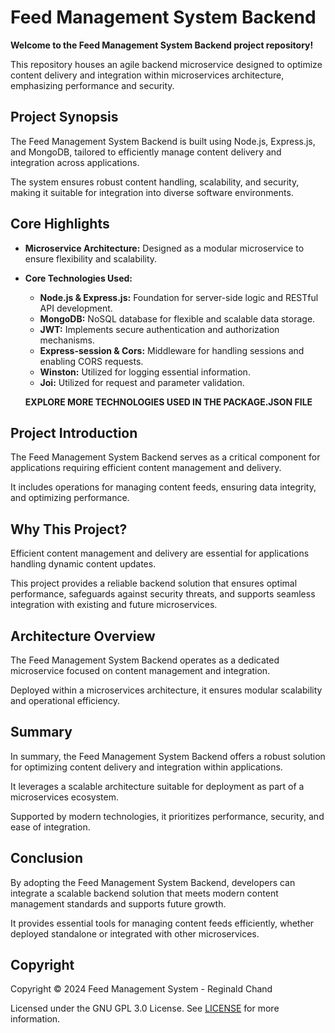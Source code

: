 # Feed Management System Backend

**Welcome to the Feed Management System Backend project repository!**

This repository houses an agile backend microservice designed to optimize content delivery and integration within microservices architecture, emphasizing performance and security.

## Project Synopsis

The Feed Management System Backend is built using Node.js, Express.js, and MongoDB, tailored to efficiently manage content delivery and integration across applications.

The system ensures robust content handling, scalability, and security, making it suitable for integration into diverse software environments.

## Core Highlights

- **Microservice Architecture:** Designed as a modular microservice to ensure flexibility and scalability.
  
- **Core Technologies Used:**
  - **Node.js & Express.js:** Foundation for server-side logic and RESTful API development.
  - **MongoDB:** NoSQL database for flexible and scalable data storage.
  - **JWT:** Implements secure authentication and authorization mechanisms.
  - **Express-session & Cors:** Middleware for handling sessions and enabling CORS requests.
  - **Winston:** Utilized for logging essential information.
  - **Joi:** Utilized for request and parameter validation.

  **EXPLORE MORE TECHNOLOGIES USED IN THE PACKAGE.JSON FILE**

## Project Introduction

The Feed Management System Backend serves as a critical component for applications requiring efficient content management and delivery.

It includes operations for managing content feeds, ensuring data integrity, and optimizing performance.

## Why This Project?

Efficient content management and delivery are essential for applications handling dynamic content updates.

This project provides a reliable backend solution that ensures optimal performance, safeguards against security threats, and supports seamless integration with existing and future microservices.

## Architecture Overview

The Feed Management System Backend operates as a dedicated microservice focused on content management and integration.

Deployed within a microservices architecture, it ensures modular scalability and operational efficiency.

## Summary

In summary, the Feed Management System Backend offers a robust solution for optimizing content delivery and integration within applications.

It leverages a scalable architecture suitable for deployment as part of a microservices ecosystem.

Supported by modern technologies, it prioritizes performance, security, and ease of integration.

## Conclusion

By adopting the Feed Management System Backend, developers can integrate a scalable backend solution that meets modern content management standards and supports future growth.

It provides essential tools for managing content feeds efficiently, whether deployed standalone or integrated with other microservices.

## Copyright

Copyright © 2024 Feed Management System - Reginald Chand

Licensed under the GNU GPL 3.0 License. See [LICENSE](LICENSE) for more information.
